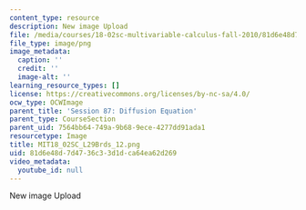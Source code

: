 ```yaml
---
content_type: resource
description: New image Upload
file: /media/courses/18-02sc-multivariable-calculus-fall-2010/81d6e48d7d4736c33d1dca64ea62d269_MIT18_02SC_L29Brds_12.png
file_type: image/png
image_metadata:
  caption: ''
  credit: ''
  image-alt: ''
learning_resource_types: []
license: https://creativecommons.org/licenses/by-nc-sa/4.0/
ocw_type: OCWImage
parent_title: 'Session 87: Diffusion Equation'
parent_type: CourseSection
parent_uid: 7564bb64-749a-9b68-9ece-4277dd91ada1
resourcetype: Image
title: MIT18_02SC_L29Brds_12.png
uid: 81d6e48d-7d47-36c3-3d1d-ca64ea62d269
video_metadata:
  youtube_id: null
---
```

New image Upload